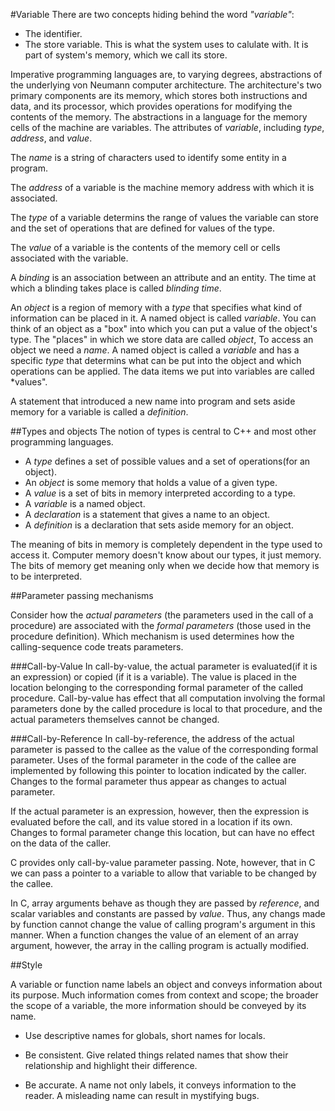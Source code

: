 #Variable
There are two concepts hiding behind the word *"variable"*:
*   The identifier.
*   The store variable. This is what the system uses to calulate with. It is part of system's memory, which we call its store.

Imperative programming languages are, to varying degrees, abstractions of the underlying von Neumann computer architecture. The architecture's two primary components are its memory, which stores both instructions and data, and its processor, which provides operations for modifying the contents of the memory. The abstractions in a language for the memory cells of the machine are variables. The attributes of *variable*, including *type*, *address*, and *value*.

The *name* is a string of characters used to identify some entity in a program.

The *address* of a variable is the machine memory address with which it is associated.

The *type* of a variable determins the range of values the variable can store and the set of operations that are defined for values of the type.

The *value* of a variable is the contents of the memory cell or cells associated with the variable.

A *binding* is an association between an attribute and an entity. The time at which a blinding takes place is called *blinding time*.

An *object* is a region of memory with a *type* that specifies what kind of information can be placed in it. A named object is called *variable*. You can think of an object as a "box" into which you can put a value of the object's type. The "places" in which we store data are called *object*, To access an object we need a *name*. A named object is called a *variable* and has a specific *type* that determins what can be put into the object and which operations can be applied. The data items we put into variables are called *values". 

A statement that introduced a new name into program and sets aside memory for a variable is called a *definition*.

##Types and objects
The notion of types is central to C++ and most other programming languages. 

*   A *type* defines a set of possible values and a set of operations(for an object).
*   An *object* is some memory that holds a value of a given type.
*   A *value* is a set of bits in memory interpreted according to a type.
*   A *variable* is a named object.
*   A *declaration* is a statement that gives a name to an object.
*   A *definition* is a declaration that sets aside memory for an object.

The meaning of bits in memory is completely dependent in the type used to access it. Computer memory doesn't know about our types, it just memory. The bits of memory get meaning only when we decide how that memory is to be interpreted.

##Parameter passing mechanisms

Consider how the *actual parameters* (the parameters used in the call of a procedure) are associated with the *formal parameters* (those used in the procedure definition). Which mechanism is used determines how the calling-sequence code treats parameters.

###Call-by-Value
In call-by-value, the actual parameter is evaluated(if it is an expression) or copied (if it is a variable). The value is placed in the location belonging to the corresponding formal parameter of the called procedure. Call-by-value has effect that all computation involving the formal parameters done by the called procedure is local to that procedure, and the actual parameters themselves cannot be changed.

###Call-by-Reference
In call-by-reference, the address of the actual parameter is passed to the callee as the value of the corresponding formal parameter. Uses of the formal parameter in the code of the callee are implemented by following this pointer to location indicated by the caller. Changes to the formal parameter thus appear as changes to actual parameter.

If the actual parameter is an expression, however, then the expression is evaluated before the call, and its value stored in a location if its own. Changes to formal parameter change this location, but can have no effect on the data of the caller.

C provides only call-by-value parameter passing. Note, however, that in C we can pass a pointer to a variable to allow that variable to be changed by the callee.

In C, array arguments behave as though they are passed by *reference*, and scalar variables and constants are passed by *value*. Thus, any changs made by function cannot change the value of calling program's argument in this manner. When a function changes the value of an element of an array argument, however, the array in the calling program is actually modified.

##Style

A variable or function name labels an object and conveys information about its purpose. Much information comes from context and scope; the broader the scope of a variable, the more information should be conveyed by its name.

*   Use descriptive names for globals, short names for locals.

*   Be consistent. Give related things related names that show their relationship and highlight their difference.


*   Be accurate. A name not only labels, it conveys information to the reader. A misleading name can result in mystifying bugs.
